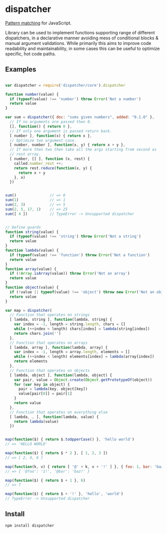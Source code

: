 # dispatcher #

[Pattern matching] for JavaScript.

Library can be used to implement functions supporting range of different
dispatchers, in a declarative manner avoiding mess of conditional blocks &
manual argument validations. While primarily this aims to improve code
readability and maintainability, in some cases this can be useful to optimize
specific, hot code paths.


## Examples ##

```js

var dispatcher = require('dispatcher/core').dispatcher

function number(value) {
  if (typeof(value) !== 'number') throw Error('Not a number')
  return value
}

var sum = dispatcher({ doc: "sums given numbers", added: "0.1.0" },
  // If no arguments are passed then 0.
  [], function() { return 0 },
  // If only one argument is passed return back.
  [ number ], function(x) { return x },
  // Optimize two argument case.
  [ number, number ], function(x, y) { return x + y },
  // If more then two then take all the args starting from second as
  // rest array.
  [ number, [] ], function (x, rest) {
    called.number_rest ++;
    return rest.reduce(function(x, y) {
      return x + y
    }, x)
  })


sum()               // => 0
sum(1)              // => 1
sum(2, 3)           // => 5
sum(2, 5, 17, 1)    // => 25
sum([ 4 ])          // TypeError -> Unsupported dispatcher


// Define guards
function string(value) {
  if (typeof(value) !== 'string') throw Error('Not a string')
  return value
}
function lambda(value) {
  if (typeof(value) !== 'function') throw Error('Not a function')
  return value
}
function array(value) {
  if (!Array.isArray(value)) throw Error('Not an array')
  return value
}
function object(value) {
  if (!value || typeof(value) !== 'object') throw new Error('Not an object')
  return value
}

var map = dispatcher(
  // Function that operates on strings
  [ lambda, string ], function(lambda, string) {
    var index = -1, length = string.length, chars = []
    while (++index < length) chars[index] = lambda(string[index])
    return chars.join('')
  },
  // Function that operates on arrays
  [ lambda, array ], function(lambda, array) {
    var index = -1, length = array.length, elements = []
    while (++index < length) elements[index] = lambda(array[index])
    return elements
  },
  // Function that operates on objects
  [ lambda, object ], function(lambda, object) {
    var pair, value = Object.create(Object.getPrototypeOf(object))
    for (var key in object) {
      pair = lambda(key, object[key])
      value[pair[0]] = pair[1]
    }
    return value
  },
  // Function that operates on everything else
  [ lambda, , ], function(lambda, value) {
    return lambda(value)
  })


map(function($) { return $.toUpperCase() }, 'hello world')
// => 'HELLO WORLD'

map(function($) { return $ * 2 }, [ 1, 2, 3 ])
// => [ 2, 4, 6 ]

map(function(k, v) { return [ '@' + k, v + '!' ] }, { foo: 1, bar: 'baz' })
// => { '@foo': '1!', '@bar': 'baz!' }

map(function($) { return $ + 1 }, 6)
// => 7

map(function($) { return $ + '!' }, 'hello', 'world')
// TypeError -> Unsupported dispatcher
```

## Install ##

    npm install dispatcher

[Pattern matching]:http://en.wikipedia.org/wiki/Pattern_matching
